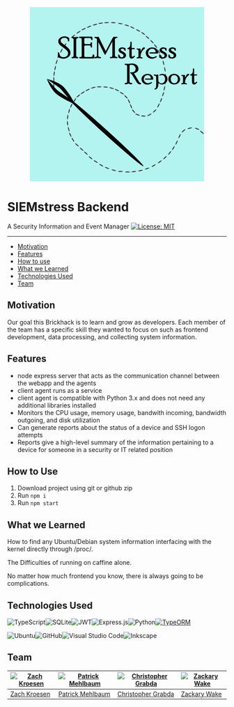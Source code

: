 <div align="center">
	<img src="https://raw.githubusercontent.com/Siemstress/frontend/main/siemstress/src/assets/readmeLogo.png" alt="SIEMstress"/>
</div>

# SIEMstress Backend
A Security Information and Event Manager
[![License: MIT](https://img.shields.io/badge/License-MIT-yellow.svg)](https://opensource.org/licenses/MIT)

---

<!-- TOC -->

- [Motivation](#motivation)
- [Features](#features)
- [How to use](#how-to-use)
- [What we Learned](#what-we-learned)
- [Technologies Used](#technologies-used)
- [Team](#team)

<!-- /TOC -->

## Motivation

Our goal this Brickhack is to learn and grow as developers. Each member of the team has a specific skill they wanted to focus on such as frontend development, data processing, and collecting system information. 

## Features

- node express server that acts as the communication channel between the webapp and the agents
- client agent runs as a service
- client agent is compatible with Python 3.x and does not need any additional libraries installed
- Monitors the CPU usage, memory usage, bandwith incoming, bandwidth outgoing, and disk utilization
- Can generate reports about the status of a device and SSH logon attempts
- Reports give a high-level summary of the information pertaining to a device for someone in a security or IT related position

## How to Use

1. Download project using git or github zip
2. Run `npm i`
3. Run `npm start`

## What we Learned

How to find any Ubuntu/Debian system information interfacing with the kernel directly through /proc/.

The Difficulties of running on caffine alone.

No matter how much frontend you know, there is always going to be complications.


## Technologies Used

![TypeScript](https://img.shields.io/badge/typescript-%23007ACC.svg?style=for-the-badge&logo=typescript&logoColor=white)![SQLite](https://img.shields.io/badge/sqlite-%2307405e.svg?style=for-the-badge&logo=sqlite&logoColor=white)![JWT](https://img.shields.io/badge/JWT-black?style=for-the-badge&logo=JSON%20web%20tokens)![Express.js](https://img.shields.io/badge/express.js-%23404d59.svg?style=for-the-badge&logo=express&logoColor=%2361DAFB)![Python](https://img.shields.io/badge/python-3670A0?style=for-the-badge&logo=python&logoColor=ffdd54)[![TypeORM](https://img.shields.io/badge/TypeORM-blueviolet)](https://typeorm.io/)


![Ubuntu](https://img.shields.io/badge/Ubuntu-E95420?style=for-the-badge&logo=ubuntu&logoColor=white)![GitHub](https://img.shields.io/badge/github-%23121011.svg?style=for-the-badge&logo=github&logoColor=white)![Visual Studio Code](https://img.shields.io/badge/Visual%20Studio%20Code-0078d7.svg?style=for-the-badge&logo=visual-studio-code&logoColor=white)![Inkscape](https://img.shields.io/badge/Inkscape-e0e0e0?style=for-the-badge&logo=inkscape&logoColor=080A13)

## Team

| [![Zach Kroesen](https://github.com/GlitchyCzE.png?size=100)](https://github.com/GlitchyCzE) | [![Patrick Mehlbaum](https://github.com/pmehlb.png?size=100)](https://github.com/pmehlb) | [![Christopher Grabda](https://github.com/CGrabda.png?size=100)](https://github.com/CGrabda) | [![Zackary Wake](https://github.com/zjw4373.png?size=100)](https://github.com/zjw4373) |
|---|---|---|---|
| [Zach Kroesen](https://zachkroesen.com/) | [Patrick Mehlbaum](https://patrickm.xyz/) | [Christopher Grabda](https://www.linkedin.com/in/christopher-grabda/)| [Zackary Wake](https://www.linkedin.com/in/zackary-wake-4156441b5/) |
